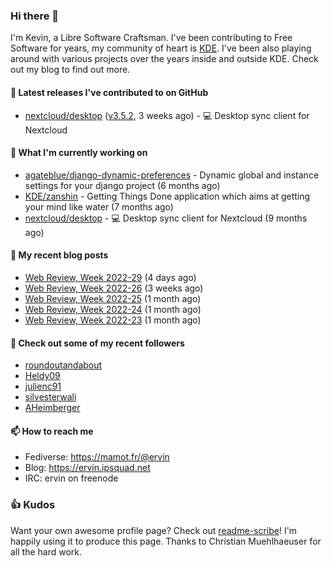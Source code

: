 ### Hi there 👋

I'm Kevin, a Libre Software Craftsman. I've been contributing to Free Software for years,
my community of heart is [KDE](https://kde.org). I've been also playing around with various
projects over the years inside and outside KDE. Check out my blog to find out more.

#### 🔭 Latest releases I've contributed to on GitHub

- [nextcloud/desktop](https://github.com/nextcloud/desktop) ([v3.5.2](https://github.com/nextcloud/desktop/releases/tag/v3.5.2), 3 weeks ago) - 💻 Desktop sync client for Nextcloud

#### 🌱 What I'm currently working on

- [agateblue/django-dynamic-preferences](https://github.com/agateblue/django-dynamic-preferences) - Dynamic global and instance settings for your django project (6 months ago)
- [KDE/zanshin](https://github.com/KDE/zanshin) - Getting Things Done application which aims at getting your mind like water (7 months ago)
- [nextcloud/desktop](https://github.com/nextcloud/desktop) - 💻 Desktop sync client for Nextcloud (9 months ago)

#### 📜 My recent blog posts

- [Web Review, Week 2022-29](https://ervin.ipsquad.net/blog/2022/07/22/web-review-week-2022-29/) (4 days ago)
- [Web Review, Week 2022-26](https://ervin.ipsquad.net/blog/2022/07/01/web-review-week-2022-26/) (3 weeks ago)
- [Web Review, Week 2022-25](https://ervin.ipsquad.net/blog/2022/06/24/web-review-week-2022-25/) (1 month ago)
- [Web Review, Week 2022-24](https://ervin.ipsquad.net/blog/2022/06/17/web-review-week-2022-24/) (1 month ago)
- [Web Review, Week 2022-23](https://ervin.ipsquad.net/blog/2022/06/10/web-review-week-2022-23/) (1 month ago)

#### 👯 Check out some of my recent followers

- [roundoutandabout](https://github.com/roundoutandabout)
- [Heldy09](https://github.com/Heldy09)
- [julienc91](https://github.com/julienc91)
- [silvesterwali](https://github.com/silvesterwali)
- [AHeimberger](https://github.com/AHeimberger)

#### 📫 How to reach me

- Fediverse: https://mamot.fr/@ervin
- Blog: https://ervin.ipsquad.net
- IRC: ervin on freenode

### 👍 Kudos

Want your own awesome profile page? Check out [readme-scribe](https://github.com/muesli/readme-scribe)!
I'm happily using it to produce this page. Thanks to Christian Muehlhaeuser for all the hard work.

